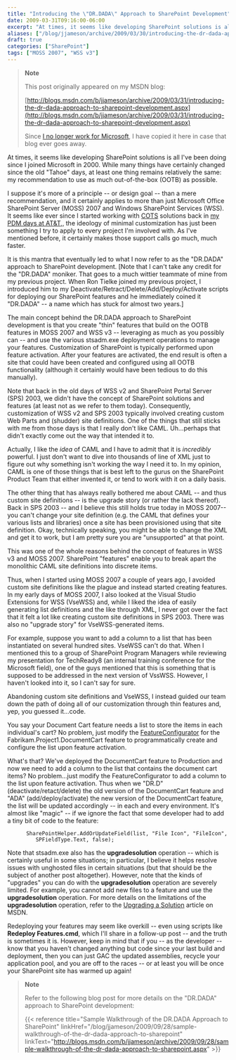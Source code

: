 ```yaml
---
title: "Introducing the \"DR.DADA\" Approach to SharePoint Development"
date: 2009-03-31T09:16:00-06:00
excerpt: "At times, it seems like developing SharePoint solutions is all I've been doing since I joined Microsoft in 2000. While many things have certainly changed since the old \"Tahoe\" days, at least one thing remains relatively the same: my recommendation to..."
aliases: ["/blog/jjameson/archive/2009/03/30/introducing-the-dr-dada-approach-to-sharepoint-development.aspx", "/blog/jjameson/archive/2009/03/31/introducing-the-dr-dada-approach-to-sharepoint-development.aspx"]
draft: true
categories: ["SharePoint"]
tags: ["MOSS 2007", "WSS v3"]
---
```


> **Note**
>
> This post originally appeared on my MSDN blog:
>
> [http://blogs.msdn.com/b/jjameson/archive/2009/03/31/introducing-the-dr-dada-approach-to-sharepoint-development.aspx](http://blogs.msdn.com/b/jjameson/archive/2009/03/31/introducing-the-dr-dada-approach-to-sharepoint-development.aspx)
>
> Since
> [I no longer work for Microsoft](/blog/jjameson/2011/09/02/last-day-with-microsoft),
> I have copied it here in case that blog ever goes away.

At times, it seems like developing SharePoint solutions is all I've been doing
since I joined Microsoft in 2000. While many things have certainly changed since
the old "Tahoe" days, at least one thing remains relatively the same: my
recommendation to use as much out-of-the-box (OOTB) as possible.

I suppose it's more of a principle -- or design goal -- than a mere
recommendation, and it certainly applies to more than just Microsoft Office
SharePoint Server (MOSS) 2007 and Windows SharePoint Services (WSS). It seems
like ever since I started working with
[COTS](http://en.wikipedia.org/wiki/Commercial_off-the-shelf) solutions back in
[my PDM days at AT&T](/blog/jjameson/2007/03/03/who-is-this-guy),, the ideology
of minimal customization has just been something I try to apply to every project
I'm involved with. As I've mentioned before, it certainly makes those support
calls go much, much faster.

It is this mantra that eventually led to what I now refer to as the "DR.DADA"
approach to SharePoint development. [Note that I can't take any credit for the
"DR.DADA" moniker. That goes to a much wittier teammate of mine from my previous
project. When Ron Tielke joined my previous project, I introduced him to my
Deactivate/Retract/Delete/Add/Deploy/Activate scripts for deploying our
SharePoint features and he immediately coined it "DR.DADA" -- a name which has
stuck for almost two years.]

The main concept behind the DR.DADA approach to SharePoint development is that
you create "thin" features that build on the OOTB features in MOSS 2007 and WSS
v3 -- leveraging as much as you possibly can -- and use the various stsadm.exe
deployment operations to manage your features. Customization of SharePoint is
typically performed upon feature activation. After your features are activated,
the end result is often a site that could have been created and configured using
all OOTB functionality (although it certainly would have been tedious to do this
manually).

Note that back in the old days of WSS v2 and SharePoint Portal Server (SPS)
2003, we didn't have the concept of SharePoint solutions and features (at least
not as we refer to them today). Consequently, customization of WSS v2 and SPS
2003 typically involved creating custom Web Parts and (shudder) site
definitions. One of the things that still sticks with me from those days is that
I really don't like CAML. Uh...perhaps that didn't exactly come out the way that
intended it to.

Actually, I like the *idea* of CAML and I have to admit that it is *incredibly*
powerful. I just don't want to dive into thousands of line of XML just to figure
out why something isn't working the way I need it to. In my opinion, CAML is one
of those things that is best left to the gurus on the SharePoint Product Team
that either invented it, or tend to work with it on a daily basis.

The other thing that has always really bothered me about CAML -- and thus custom
site definitions -- is the upgrade story (or rather the lack thereof). Back in
SPS 2003 -- and I believe this still holds true today in MOSS 2007-- you can't
change your site definition (e.g. the CAML that defines your various lists and
libraries) once a site has been provisioned using that site definition. Okay,
technically speaking, you might be able to change the XML and get it to work,
but I am pretty sure you are "unsupported" at that point.

This was one of the whole reasons behind the concept of features in WSS v3 and
MOSS 2007. SharePoint "features" enable you to break apart the monolithic CAML
site definitions into discrete items.

Thus, when I started using MOSS 2007 a couple of years ago, I avoided custom
site definitions like the plague and instead started creating features. In my
early days of MOSS 2007, I also looked at the Visual Studio Extensions for WSS
(VseWSS) and, while I liked the idea of easily generating list definitions and
the like through XML, I never got over the fact that it felt a lot like creating
custom site definitions in SPS 2003. There was also no "upgrade story" for
VseWSS-generated items.

For example, suppose you want to add a column to a list that has been
instantiated on several hundred sites. VseWSS can't do that. When I mentioned
this to a group of SharePoint Program Managers while reviewing my presentation
for TechReady8 (an internal training conference for the Microsoft field), one of
the guys mentioned that this is something that is supposed to be addressed in
the next version of VssWSS. However, I haven't looked into it, so I can't say
for sure.

Abandoning custom site definitions and VseWSS, I instead guided our team down
the path of doing all of our customization through thin features and, yep, you
guessed it...code.

You say your Document Cart feature needs a list to store the items in each
individual's cart? No problem, just modify the
[FeatureConfigurator](/blog/jjameson/2007/03/22/what-s-in-a-name-defaultfeaturereceiver-vs-featureconfigurator)
for the Fabrikam.Project1.DocumentCart feature to programmatically create and
configure the list upon feature activation.

What's that? We've deployed the DocumentCart feature to Production and now we
need to add a column to the list that contains the document cart items? No
problem...just modify the FeatureConfigurator to add a column to the list upon
feature activation. Thus when we "DR.D" (deactivate/retact/delete) the old
version of the DocumentCart feature and "ADA" (add/deploy/activate) the new
version of the DocumentCart feature, the list will be updated accordingly -- in
each and every environment. It's almost like "magic" -- if we ignore the fact
that some developer had to add a tiny bit of code to the feature:

```
      SharePointHelper.AddOrUpdateField(list, "File Icon", "FileIcon",
         SPFieldType.Text, false);
```

Note that stsadm.exe also has the **upgradesolution** operation -- which is
certainly useful in some situations; in particular, I believe it helps resolve
issues with unghosted files in certain situations (but that should be the
subject of another post altogether). However, note that the kinds of "upgrades"
you can do with the **upgradesolution** operation are severely limited. For
example, you cannot add new files to a feature and use the **upgradesolution**
operation. For more details on the limitations of the **upgradesolution**
operation, refer to the
[Upgrading a Solution](http://msdn.microsoft.com/en-us/library/aa543659.aspx)
article on MSDN.

Redeploying your features may seem like overkill -- even using scripts like
**Redeploy Features.cmd**, which I'll share in a follow-up post -- and the truth
is sometimes it is. However, keep in mind that if you -- as the developer --
know that you haven't changed anything but code since your last build and
deployment, then you can just GAC the updated assemblies, recycle your
application pool, and you are off to the races -- or at least you will be once
your SharePoint site has warmed up again!

> **Note**
>
> Refer to the following blog post for more details on the "DR.DADA" approach to SharePoint development:
>
> {{< reference title="Sample Walkthrough of the DR.DADA Approach to SharePoint" linkHref="/blog/jjameson/2009/09/28/sample-walkthrough-of-the-dr-dada-approach-to-sharepoint" linkText="http://blogs.msdn.com/b/jjameson/archive/2009/09/28/sample-walkthrough-of-the-dr-dada-approach-to-sharepoint.aspx" >}}

